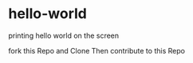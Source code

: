# hello-world
printing hello world on the screen

fork this Repo and Clone
Then contribute to this Repo
